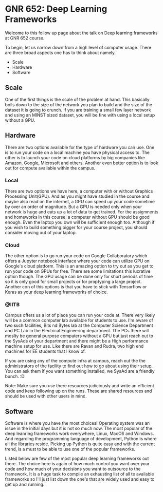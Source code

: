 # GNR 652: Deep Learning Frameworks

Welcome to this follow up page about the talk on Deep learning frameworks at GNR 652 course.

To begin, let us narrow down from a high level of computer usage. There are three broad aspects one has to think about namely.
- Scale
- Hardware
- Software

## Scale
One of the first things is the scale of the problem at hand. This basically boils down to the size of the network you plan to build and the size of the dataset it is going to crunch. If you are training a small few layer network and using an MINST sized dataset, you will be fine with using a local setup without a GPU.

## Hardware
There are two options available for the type of hardware you can use. One is to run your code on a local machine you have physical access to. The other is to launch your code on cloud platforms by big companies like Amazon, Google, Microsoft and others. Another even better option is to look out for compute available within the campus.

### Local
There are two options we have here, a computer with or without Graphics Processing Unit(GPU). And as you might have studied in the course and maybe also read on the internet, a GPU can speed up your code sometime by over an order of magnitude. But a GPU is needed only when your network is huge and eats up a lot of data to get trained. For the assigmnents and homeworks in this course, a computer without GPU should be good enough. Even the laptop you own will be sufficient enough too. Although if you wish to build something bigger for your course project, you should consider moving out of your laptop.

### Cloud
The other option is to go run your code on Google Collaboratory which offers a Jupyter notebook interface where your code can utilize GPU on Google's cloud platform. This is an amazing option to try out as you get to run your code on GPUs for free. There are some limitations this lucrative option though. The GPU usage can be done only for short periods of time so it is only good for small projects or for proptyping a large project. Another con of this options is that you have to stick with Tensorflow or Keras as your deep learning frameworks of choice.

### @IITB
Campus offers us a lot of place you can run your code at. There very likely will be a common computer lab available for students to use. I'm aware of two such facilities, Bits nd Bytes lab at the Computer Science Department and PC Lab in the Electrical Engineering department. The PCs there will moslty be general purpose computers without a GPU but just reach out to the SysAds of your department and there might be a High performance machine setup for use. Like there are Ravan and Rudra, two high end machines for EE students that I know of.

If you are using any of the compute infra at campus, reach out the the administrators of the facility to find out how to go about using their setup. You can ask them if you want something installed, we SysAd are a friendly bunch. :D

Note: Make sure you use there resources judiciously and write an efficient code and keep following up on the runs. These are shared resources and should be used with other users in mind.

## Software
Software is where you have the most choices! Operating system was an issue in the initial days but it is not so much now. The most popular of the deep leanring frameworks work everywhere, Linux, MacOS and Windows. And regarding the programming language of development, Python is where all the libraries reside. Picking up Python is quite easy and with the current trend, is a must to be able to use one of the popular frameworks.

Listed below are few of the most popular deep learning frameworks out there. The choice here is again of how much control you want over your code and how much of your decisions you want to outsource to the framework. It is a huge task to compile an exhausting list of all te available frameworks so I'll just list down the one's that are widely used and easy to get up and running.

